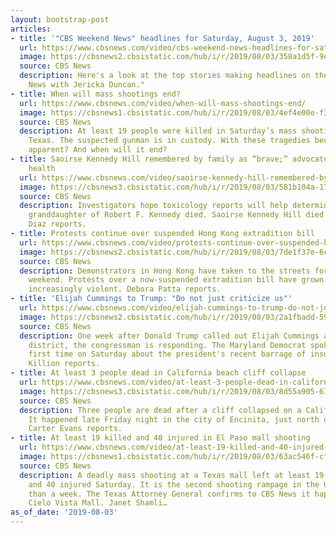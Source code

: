 ```yaml
---
layout: bootstrap-post
articles:
- title: '"CBS Weekend News" headlines for Saturday, August 3, 2019'
  url: https://www.cbsnews.com/video/cbs-weekend-news-headlines-for-saturday-august-3-2019/
  image: https://cbsnews2.cbsistatic.com/hub/i/r/2019/08/03/358a1d5f-9e0a-4a3e-b2b7-208f3fd665ee/thumbnail/1200x630/f2df7ea52f51a4b66bb748471a3fa12a/0803-en-headlines-7pm-1904428-640x360.jpg
  source: CBS News
  description: Here's a look at the top stories making headlines on the "CBS Weekend
    News with Jericka Duncan."
- title: When will mass shootings end?
  url: https://www.cbsnews.com/video/when-will-mass-shootings-end/
  image: https://cbsnews1.cbsistatic.com/hub/i/r/2019/08/03/4ef4e00e-f319-4f93-a8da-29667e002f7c/thumbnail/1200x630/a8ef2115597dc789f782ba0df08387e0/0803-en-shootinglatest-duncan-1904409-640x360.jpg
  source: CBS News
  description: At least 19 people were killed in Saturday’s mass shooting in El Paso,
    Texas. The suspected gunman is in custody. With these tragedies becoming more
    apparent? And when will it end?
- title: Saoirse Kennedy Hill remembered by family as “brave;” advocate for mental
    health
  url: https://www.cbsnews.com/video/saoirse-kennedy-hill-remembered-by-family-as-brave-advocate-for-mental-health/
  image: https://cbsnews3.cbsistatic.com/hub/i/r/2019/08/03/581b104a-1773-4787-a9bb-f6c556a09088/thumbnail/1200x630/025908265002afac8950c075e522fb27/0803-en-kennedydeath-diaz-1904405-640x360.jpg
  source: CBS News
  description: Investigators hope toxicology reports will help determine how the 22-year-old
    granddaughter of Robert F. Kennedy died. Saoirse Kennedy Hill died Thursday. Adriana
    Diaz reports.
- title: Protests continue over suspended Hong Kong extradition bill
  url: https://www.cbsnews.com/video/protests-continue-over-suspended-hong-kong-extradition-bill/
  image: https://cbsnews2.cbsistatic.com/hub/i/r/2019/08/03/7de1f37e-6c26-49c5-8335-af01fc53f608/thumbnail/1200x630/93464c027c77940a0ce62c1cccf1227b/0803-en-hongkong-patta-1904387-640x360.jpg
  source: CBS News
  description: Demonstrators in Hong Kong have taken to the streets for a ninth consecutive
    weekend. Protests over a now-suspended extradition bill have grown bigger and
    increasingly violent. Debora Patta reports.
- title: 'Elijah Cummings to Trump: "Do not just criticize us"'
  url: https://www.cbsnews.com/video/elijah-cummings-to-trump-do-not-just-criticize-us/
  image: https://cbsnews2.cbsistatic.com/hub/i/r/2019/08/03/2a1fbadd-59b9-459e-9a18-2ffc2f9ce568/thumbnail/1200x630/e17d81ef9c2f347e08ffda1d061504dd/0803-en-cummingtrump-killion-1904383-640x360.jpg
  source: CBS News
  description: One week after Donald Trump called out Elijah Cummings and his Baltimore
    district, the congressman is responding. The Maryland Democrat spoke out for the
    first time on Saturday about the president's recent barrage of insults. Nikole
    Killion reports.
- title: At least 3 people dead in California beach cliff collapse
  url: https://www.cbsnews.com/video/at-least-3-people-dead-in-california-beach-cliff-collapse/
  image: https://cbsnews3.cbsistatic.com/hub/i/r/2019/08/03/8d55a905-6772-4405-b932-dd05dfceb9bc/thumbnail/1200x630/b6902379b70963b62b8d01ea778113fa/0803-en-bluffcollapse-evans-1904375-640x360.jpg
  source: CBS News
  description: Three people are dead after a cliff collapsed on a California beach.
    It happened late Friday night in the city of Encinita, just north of San Diego.
    Carter Evans reports.
- title: At least 19 killed and 40 injured in El Paso mall shooting
  url: https://www.cbsnews.com/video/at-least-19-killed-and-40-injured-in-el-paso-mall-shooting/
  image: https://cbsnews1.cbsistatic.com/hub/i/r/2019/08/03/63ac546f-cf3d-4c54-8780-9dcb352ea143/thumbnail/1200x630/523df2f67ae167b2f5c6e8ecb8771d23/0803-en-txshooting-shamlian-1904353-640x360.jpg
  source: CBS News
  description: A deadly mass shooting at a Texas mall left at least 19 people killed
    and 40 injured Saturday. It is the second shooting rampage in the U.S. in less
    than a week. The Texas Attorney General confirms to CBS News it happened at The
    Cielo Vista Mall. Janet Shamli…
as_of_date: '2019-08-03'
---
```


